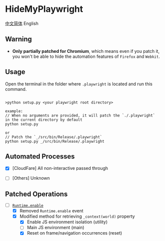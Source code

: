 # HideMyPlaywright

[中文简体](./README.zh.md) English

## Warning

* **Only partially patched for Chromium**, which means even if you patch it, you won't be able to hide the automation features of `Firefox` and `Webkit`.

## Usage

Open the terminal in the folder where `.playwright` is located and run this command.

```batch

>python setup.py <your playwright root directory>

example:
// When no arguments are provided, it will patch the `./.playwright` in the current directory by default
python setup.py

or
// Patch the `_/src/bin/Release/.playwright`
python setup.py _/src/bin/Release/.playwright
```

## Automated Processes

* [x] [CloudFare] All non-interactive passed through

* [ ] [Others] Unknown

## Patched Operations

* [ ] [`Runtime.enable`](https://chromedevtools.github.io/devtools-protocol/tot/Runtime/#method-enable)
  * [x] Removed `Runtime.enable` event
  * [x] Modified method for retrieving `_context(world)` property
    * [x] Enable JS environment isolation (utility)
    * [ ] Main JS environment (main)
    * [x] Reset on frame/navigation occurrences (reset)
